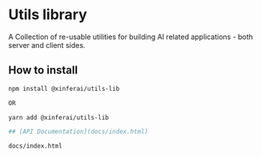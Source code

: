 
# Utils library

A Collection of re-usable utilities for building AI related applications - both server and client sides.

## How to install

```bash
npm install @xinferai/utils-lib

OR

yarn add @xinferai/utils-lib

## [API Documentation](docs/index.html)

docs/index.html

